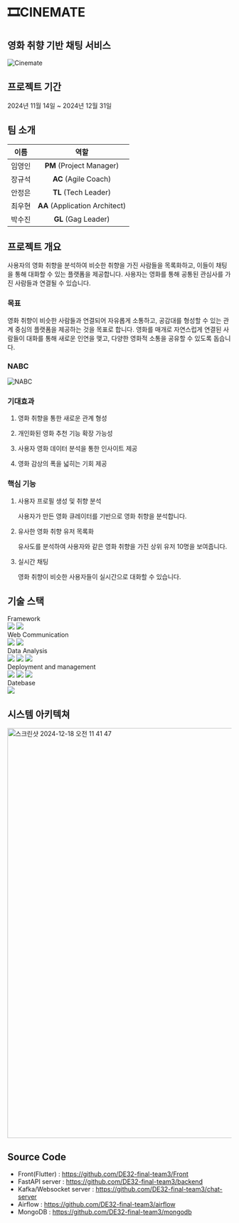 # 🎞️CINEMATE

## 영화 취향 기반 채팅 서비스
![Cinemate](https://github.com/user-attachments/assets/1d432d2d-5f6b-454a-8a7a-60ed6240896d)

## 프로젝트 기간
2024년 11월 14일 ~ 2024년 12월 31일


## 팀 소개
| 이름 | 역할 | 
|:------:|:--------:|
| 임영인 | **PM** (Project Manager) |
| 장규석 | **AC** (Agile Coach)|
| 안정은 | **TL** (Tech Leader)|
| 최우현 | **AA** (Application Architect)|
| 박수진 | **GL** (Gag Leader)|


##  프로젝트 개요
사용자의 영화 취향을 분석하여 비슷한 취향을 가진 사람들을 목록화하고, 이들이 채팅을 통해 대화할 수 있는 플랫폼을 제공합니다. 사용자는 영화를 통해 공통된 관심사를 가진 사람들과 연결될 수 있습니다.


### 목표
영화 취향이 비슷한 사람들과 연결되어 자유롭게 소통하고, 공감대를 형성할 수 있는 관계 중심의 플랫폼을 제공하는 것을 목표로 합니다. 영화를 매개로 자연스럽게 연결된 사람들이 대화를 통해 새로운 인연을 맺고, 다양한 영화적 소통을 공유할 수 있도록 돕습니다.


### NABC
![NABC](https://github.com/user-attachments/assets/0b17b8e5-bace-4068-9217-a03ede02d298)


### 기대효과
1. 영화 취향을 통한 새로운 관계 형성

2. 개인화된 영화 추천 기능 확장 가능성

3. 사용자 영화 데이터 분석을 통한 인사이트 제공

4. 영화 감상의 폭을 넓히는 기회 제공


### 핵심 기능
1. 사용자 프로필 생성 및 취향 분석
   
   사용자가 만든 영화 큐레이터를 기반으로 영화 취향을 분석합니다.
  
2. 유사한 영화 취향 유저 목록화

   유사도를 분석하여 사용자와 같은 영화 취향을 가진 상위 유저 10명을 보여줍니다.
   
3. 실시간 채팅

   영화 취향이 비슷한 사용자들이 실시간으로 대화할 수 있습니다.

## 기술 스택
Framework<br>
<img src="https://img.shields.io/badge/Flutter-02569B?style=plastic&logo=Flutter&logoColor=white"> <img src="https://img.shields.io/badge/FastAPI-009688?style=plastic&logo=fastapi&logoColor=white"><br>
Web Communication<br>
<img src="https://img.shields.io/badge/Websocket-black?style=plastic&logo=socket.io&badgeColor=010101"> <img src="https://img.shields.io/badge/Apache Kafka-231F20?style=plastic&logo=apachekafka&logoColor=white"><br>
Data Analysis<br>
<img src="https://img.shields.io/badge/Apache Spark-E25A1C?style=plastic&logo=Apache Spark&logoColor=white"> <img src="https://img.shields.io/badge/Pandas-150458?style=plastic&logo=pandas&logoColor=white"> <img src="https://img.shields.io/badge/Numpy-013243?style=plastic&logo=Numpy&logoColor=white"><br>
Deployment and management<br>
<img src="https://img.shields.io/badge/Amazon EC2-FF9900?style=plastic&logo=Amazon EC2&logoColor=white"> <img src="https://img.shields.io/badge/Docker-2496ED?style=plastic&logo=Docker&logoColor=white"> <img src="https://img.shields.io/badge/Apache Airflow-017CEE?style=plastic&logo=Apache Airflow&logoColor=white"><br>
Datebase<br>
<img src="https://img.shields.io/badge/MongoDB-47A248?style=plastic&logo=MongoDB&logoColor=white"><br>

## 시스템 아키텍쳐
<img width="920" alt="스크린샷 2024-12-18 오전 11 41 47" src="https://github.com/user-attachments/assets/ce4d938a-1760-4f7a-ab29-122adadf0065" />

## Source Code
- Front(Flutter) : https://github.com/DE32-final-team3/Front
- FastAPI server : https://github.com/DE32-final-team3/backend
- Kafka/Websocket server : https://github.com/DE32-final-team3/chat-server
- Airflow : https://github.com/DE32-final-team3/airflow
- MongoDB : https://github.com/DE32-final-team3/mongodb
